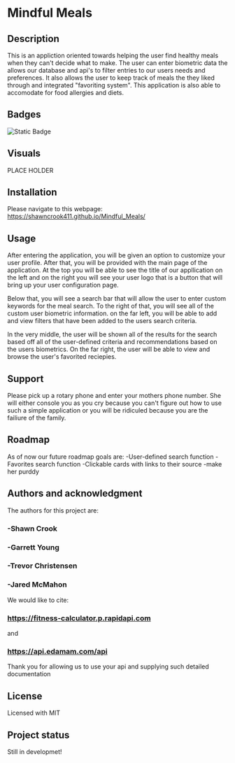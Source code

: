 # Mindful Meals

## Description

This is an appliction oriented towards helping the user find healthy meals when they can't decide what to make. The user can enter biometric data the allows our database and api's to filter entries to our users needs and preferences. It also allows the user to keep track of meals the they liked through and integrated "favoriting system". This application is also able to accomodate for food allergies and diets.

## Badges

![Static Badge](https://img.shields.io/badge/error%20404-Given%20UP%20%3BP-grey?labelColor=red&color=grey)

## Visuals

PLACE HOLDER

## Installation

Please navigate to this webpage: https://shawncrook411.github.io/Mindful_Meals/

## Usage

After entering the application, you will be given an option to customize your user profile. After that, you will be provided with the main page of the application. At the top you will be able to see the title of our appllication on the left and on the right you will see your user logo that is a button that will bring up your user configuration page.

Below that, you will see a search bar that will allow the user to enter custom keywords for the meal search. To the right of that, you will see all of the custom user biometric information. on the far left, you will be able to add and view filters that have been added to the users search criteria.

In the very middle, the user will be shown all of the results for the search based off all of the user-defined criteria and recommendations based on the users biometrics. On the far right, the user will be able to view and browse the user's favorited reciepies.

## Support

Please pick up a rotary phone and enter your mothers phone number. She will either console you as you cry because you can't figure out how to use such a simple application or you will be ridiculed because you are the failiure of the family.

## Roadmap

As of now our future roadmap goals are:
-User-defined search function
-Favorites search function
-Clickable cards with links to their source
-make her purddy

## Authors and acknowledgment

The authors for this project are:

### -Shawn Crook

### -Garrett Young

### -Trevor Christensen

### -Jared McMahon

We would like to cite:

### https://fitness-calculator.p.rapidapi.com

and

### https://api.edamam.com/api

Thank you for allowing us to use your api and supplying such detailed documentation

## License

Licensed with MIT

## Project status

Still in developmet!
